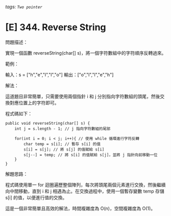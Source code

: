###### tags: `Two pointer`

# [E] 344. Reverse String

問題描述：

實現一個函數 reverseString(char[] s)，將一個字符數組中的字符順序反轉過來。

範例：

輸入：s = ["h","e","l","l","o"]
輸出：["o","l","l","e","h"]

解法：

這道題目非常簡單，只需要使用兩個指針 i 和 j 分別指向字符數組的頭尾，然後交換對應位置上的字符即可。

程式碼如下：
```java=
public void reverseString(char[] s) {
    int j = s.length - 1; // j 指向字符數組的尾部

    for(int i = 0; i < j; i++){ // 使用 while 循環進行字符反轉
        char temp = s[i]; // 暫存 s[i] 的值
        s[i] = s[j]; // 將 s[j] 的值賦給 s[i]
        s[j--] = temp; // 將 s[i] 的值賦給 s[j]，並將 j 指針向前移動一位
    }
}
```
解題思路：

程式碼使用單一 for 迴圈遍歷整個陣列，每次將頭尾兩個元素進行交換，然後繼續向中間移動，直到 i 和 j 相遇為止。在交換過程中，使用一個暫存變數 temp 存儲 s[i] 的值，以便進行值的交換。

這是一個非常簡單且高效的解法，時間複雜度為 O(n)，空間複雜度為 O(1)。